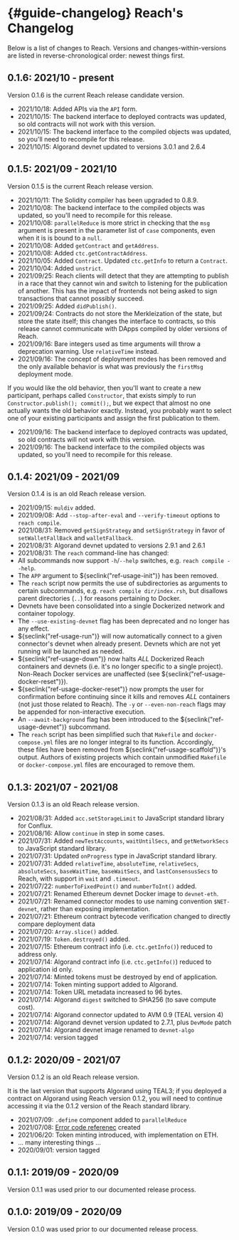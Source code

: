


# {#guide-changelog} Reach's Changelog

Below is a list of changes to Reach.
Versions and changes-within-versions are listed in reverse-chronological order: newest things first.

## 0.1.6: 2021/10 - present

Version 0.1.6 is the current Reach release candidate version.

+ 2021/10/18: Added APIs via the `API` form.
+ 2021/10/15: The backend interface to deployed contracts was updated, so old contracts will not work with this version.
+ 2021/10/15: The backend interface to the compiled objects was updated, so you'll need to recompile for this release.
+ 2021/10/15: Algorand devnet updated to versions 3.0.1 and 2.6.4


## 0.1.5: 2021/09 - 2021/10

Version 0.1.5 is the current Reach release version.

+ 2021/10/11: The Solidity compiler has been upgraded to 0.8.9.
+ 2021/10/08: The backend interface to the compiled objects was updated, so you'll need to recompile for this release.
+ 2021/10/08: `parallelReduce` is more strict in checking that the `msg` argument is present in the parameter list of `case` components, even when it is is bound to a `null`.
+ 2021/10/08: Added `getContract` and `getAddress`.
+ 2021/10/08: Added `ctc.getContractAddress`.
+ 2021/10/05: Added `Contract`. Updated `ctc.getInfo` to return a `Contract`.
+ 2021/10/04: Added `unstrict`.
+ 2021/09/25: Reach clients will detect that they are attempting to publish in a race that they cannot win and switch to listening for the publication of another.
This has the impact of frontends not being asked to sign transactions that cannot possibly succeed.
+ 2021/09/25: Added `didPublish()`.
+ 2021/09/24: Contracts do not store the Merkleization of the state, but store the state itself; this changes the interface to contracts, so this release cannot communicate with DApps compiled by older versions of Reach.
+ 2021/09/16: Bare integers used as time arguments will throw a deprecation warning. Use `relativeTime` instead.
+ 2021/09/16: The concept of deployment modes has been removed and the only available behavior is what was previously the `firstMsg` deployment mode.

If you would like the old behavior, then you'll want to create a new participant, perhaps called `Constructor`, that exists simply to run `Constructor.publish(); commit();`, but we expect that almost no one actually wants the old behavior exactly.
Instead, you probably want to select one of your existing participants and assign the first publication to them.
+ 2021/09/16: The backend interface to deployed contracts was updated, so old contracts will not work with this version.
+ 2021/09/16: The backend interface to the compiled objects was updated, so you'll need to recompile for this release.


## 0.1.4: 2021/09 - 2021/09

Version 0.1.4 is is an old Reach release version.

+ 2021/09/15: `muldiv` added.
+ 2021/09/08: Add `--stop-after-eval` and `--verify-timeout` options to `reach compile`.
+ 2021/08/31: Removed `getSignStrategy` and `setSignStrategy` in favor of `setWalletFallBack` and `walletFallback`.
+ 2021/08/31: Algorand devnet updated to versions 2.9.1 and 2.6.1
+ 2021/08/31: The `reach` command-line has changed:
+ All subcommands now support `-h`/`--help` switches, e.g. `reach compile --help`.
+ The `APP` argument to ${seclink("ref-usage-init")} has been removed.
+ The `reach` script now permits the use of subdirectories as arguments to certain subcommands, e.g. `reach compile dir/index.rsh`, but disallows parent directories (`..`) for reasons pertaining to Docker.
+ Devnets have been consolidated into a single Dockerized network and container topology.
+ The `--use-existing-devnet` flag has been deprecated and no longer has any effect.
+ ${seclink("ref-usage-run")} will now automatically connect to a given connector's devnet when already present.
Devnets which are not yet running will be launched as needed.
+ ${seclink("ref-usage-down")} now halts _ALL_ Dockerized Reach containers and devnets (i.e. it's no longer specific to a single project).
Non-Reach Docker services are unaffected (see ${seclink("ref-usage-docker-reset")}).
+ ${seclink("ref-usage-docker-reset")} now prompts the user for confirmation before continuing since it kills and removes _ALL_ containers (not just those related to Reach).
The `-y` or `--even-non-reach` flags may be appended for non-interactive execution.
+ An `--await-background` flag has been introduced to the ${seclink("ref-usage-devnet")} subcommand.
+ The `reach` script has been simplified such that `Makefile` and `docker-compose.yml` files are no longer integral to its function.
Accordingly, these files have been removed from ${seclink("ref-usage-scaffold")}'s output.
Authors of existing projects which contain unmodified `Makefile` or `docker-compose.yml` files are encouraged to remove them.



## 0.1.3: 2021/07 - 2021/08

Version 0.1.3 is an old Reach release version.

+ 2021/08/31: Added `acc.setStorageLimit` to JavaScript standard library for Conflux.
+ 2021/08/16: Allow `continue` in step in some cases.
+ 2021/07/31: Added `newTestAccounts`, `waitUntilSecs`, and `getNetworkSecs` to JavaScript standard library.
+ 2021/07/31: Updated `onProgress` type in JavaScript standard library.
+ 2021/07/31: Added `relativeTime`, `absoluteTime`, `relativeSecs`, `absoluteSecs`, `baseWaitTime`, `baseWaitSecs`, and `lastConsensusSecs` to Reach, with support in `wait` and `.timeout`.
+ 2021/07/22: `numberToFixedPoint()` and `numberToInt()` added.
+ 2021/07/21: Renamed Ethereum devnet Docker image to `devnet-eth`.
+ 2021/07/21: Renamed connector modes to use naming convention `$NET-devnet`, rather than exposing implementation.
+ 2021/07/21: Ethereum contract bytecode verification changed to directly compare deployment data
+ 2021/07/20: `Array.slice()` added.
+ 2021/07/19: `Token.destroyed()` added.
+ 2021/07/15: Ethereum contract info (i.e. `ctc.getInfo()`) reduced to address only.
+ 2021/07/14: Algorand contract info (i.e. `ctc.getInfo()`) reduced to application id only.
+ 2021/07/14: Minted tokens must be destroyed by end of application.
+ 2021/07/14: Token minting support added to Algorand.
+ 2021/07/14: Token URL metadata increased to 96 bytes.
+ 2021/07/14: Algorand `digest` switched to SHA256 (to save compute cost).
+ 2021/07/14: Algorand connector updated to AVM 0.9 (TEAL version 4)
+ 2021/07/14: Algorand devnet version updated to 2.7.1, plus `DevMode` patch
+ 2021/07/14: Algorand devnet image renamed to `devnet-algo`
+ 2021/07/14: version tagged


## 0.1.2: 2020/09 - 2021/07

Version 0.1.2 is an old Reach release version.

It is the last version that supports Algorand using TEAL3; if you deployed a contract on Algorand using Reach version 0.1.2, you will need to continue accessing it via the 0.1.2 version of the Reach standard library.

+ 2021/07/09: `.define` component added to `parallelReduce`
+ 2021/07/08: [Error code referenec](##ref-error-codes) created
+ 2021/06/20: Token minting introduced, with implementation on ETH.
+ ... many interesting things ...
+ 2020/09/01: version tagged


## 0.1.1: 2019/09 - 2020/09

Version 0.1.1 was used prior to our documented release process.

## 0.1.0: 2019/09 - 2020/09

Version 0.1.0 was used prior to our documented release process.
